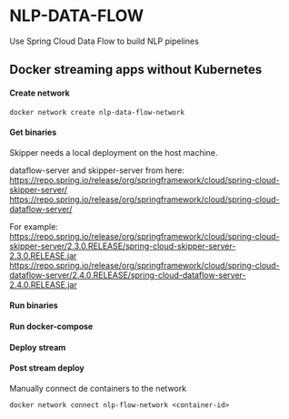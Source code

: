 # NLP-DATA-FLOW

Use Spring Cloud Data Flow to build NLP pipelines



## Docker streaming apps without Kubernetes

#### Create network

    docker network create nlp-data-flow-network


#### Get binaries 

Skipper needs a local deployment on the host machine.

dataflow-server and skipper-server from here:
https://repo.spring.io/release/org/springframework/cloud/spring-cloud-skipper-server/
https://repo.spring.io/release/org/springframework/cloud/spring-cloud-dataflow-server/

For example:
https://repo.spring.io/release/org/springframework/cloud/spring-cloud-skipper-server/2.3.0.RELEASE/spring-cloud-skipper-server-2.3.0.RELEASE.jar
https://repo.spring.io/release/org/springframework/cloud/spring-cloud-dataflow-server/2.4.0.RELEASE/spring-cloud-dataflow-server-2.4.0.RELEASE.jar

#### Run binaries

#### Run docker-compose

#### Deploy stream

#### Post stream deploy
    
Manually connect de containers to the network

    docker network connect nlp-flow-network <container-id>